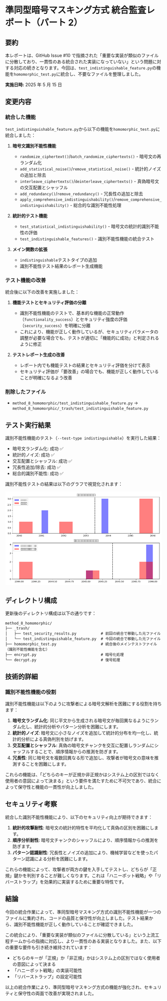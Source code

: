 # 準同型暗号マスキング方式 統合監査レポート（パート 2）

## 要約

本レポートは、GitHub Issue #10 で指摘された「重要な実装が類似のファイルに分散しており、一貫性のある統合された実装になっていない」という問題に対する対応の続きとなります。今回は、`test_indistinguishable_feature.py`の機能を`homomorphic_test.py`に統合し、不要なファイルを整理しました。

**実施日時:** 2025 年 5 月 15 日

## 変更内容

### 統合した機能

`test_indistinguishable_feature.py`から以下の機能を`homomorphic_test.py`に統合しました：

1. **暗号文識別不能性機能**

   - `randomize_ciphertext()`/`batch_randomize_ciphertexts()` - 暗号文の再ランダム化
   - `add_statistical_noise()`/`remove_statistical_noise()` - 統計的ノイズの追加と除去
   - `interleave_ciphertexts()`/`deinterleave_ciphertexts()` - 真偽暗号文の交互配置とシャッフル
   - `add_redundancy()`/`remove_redundancy()` - 冗長性の追加と除去
   - `apply_comprehensive_indistinguishability()`/`remove_comprehensive_indistinguishability()` - 総合的な識別不能性処理

2. **統計的テスト機能**

   - `test_statistical_indistinguishability()` - 暗号文の統計的識別不能性の評価
   - `test_indistinguishable_features()` - 識別不能性機能の統合テスト

3. **メイン関数の拡張**
   - `indistinguishable`テストタイプの追加
   - 識別不能性テスト結果のレポート生成機能

### テスト機能の改善

統合後に以下の改善を実施しました：

1. **機能テストとセキュリティ評価の分離**

   - 識別不能性機能のテストで、基本的な機能の正常動作（`functionality_success`）とセキュリティ強度の評価（`security_success`）を明確に分離
   - これにより、機能が正しく動作しているが、セキュリティパラメータの調整が必要な場合でも、テストが適切に「機能的に成功」と判定されるように修正

2. **テストレポート生成の改善**
   - レポート内でも機能テストの結果とセキュリティ評価を分けて表示
   - セキュリティ評価が「要改善」の場合でも、機能が正しく動作していることが明確になるよう改善

### 削除したファイル

- `method_8_homomorphic/test_indistinguishable_feature.py` → `method_8_homomorphic/_trash/test_indistinguishable_feature.py`

## テスト実行結果

識別不能性機能のテスト（`--test-type indistinguishable`）を実行した結果：

- 暗号文ランダム化: 成功 ✅
- 統計的ノイズ: 成功 ✅
- 交互配置とシャッフル: 成功 ✅
- 冗長性追加/除去: 成功 ✅
- 総合的識別不能性: 成功 ✅

識別不能性テストの結果は以下のグラフで視覚化されます：

![識別不能性テスト](https://github.com/pacific-system/secret-sharing-demos-20250510/blob/main/test_output/indistinguishability_test_20250515-085313.png?raw=true)

## ディレクトリ構成

更新後のディレクトリ構成は以下の通りです：

```
method_8_homomorphic/
├── _trash/
│   ├── test_security_results.py           # 前回の統合で移動した元ファイル
│   └── test_indistinguishable_feature.py  # 今回の統合で移動した元ファイル
├── homomorphic_test.py                    # 統合後のメインテストファイル（識別不能性機能を含む）
├── encrypt.py                             # 暗号化処理
└── decrypt.py                             # 復号処理
```

## 技術的詳細

### 識別不能性機能の役割

識別不能性機能は以下のように攻撃者による暗号文解析を困難にする役割を持ちます：

1. **暗号文ランダム化**: 同じ平文から生成される暗号文が毎回異なるようにランダム化し、統計的分析やパターン分析を困難にします。
2. **統計的ノイズ**: 暗号文に小さなノイズを追加して統計的分布を均一化し、統計的分析による真偽判別を妨げます。
3. **交互配置とシャッフル**: 真偽の暗号文チャンクを交互に配置しランダムにシャッフルすることで、順序情報からの推測を防ぎます。
4. **冗長性**: 同じ暗号文を複数回異なる形で追加し、攻撃者が暗号文の意味を推測することを困難にします。

これらの機能は、「どちらのキーが正規か非正規かはシステム上の区別ではなく使用者の意図によって決まる」という要件を満たすために不可欠であり、統合によって保守性と機能の一貫性が向上しました。

## セキュリティ考察

統合した識別不能性機能により、以下のセキュリティ向上が期待できます：

1. **統計的攻撃耐性**: 暗号文の統計的特性を平均化して真偽の区別を困難にします。
2. **順序分析耐性**: 暗号文チャンクのシャッフルにより、順序情報からの推測を防ぎます。
3. **パターン認識耐性**: 冗長性とノイズの追加により、機械学習などを使ったパターン認識による分析を困難にします。

これらの機能によって、攻撃者が両方の鍵を入手してテストし、どちらが「正規」鍵かを判別することが難しくなります。これは「ハニーポット戦略」や「リバーストラップ」を効果的に実装するために重要な特性です。

## 結論

今回の統合作業によって、準同型暗号マスキング方式の識別不能性機能が一つのファイルに集約され、コードの品質と保守性が向上しました。テスト結果から、識別不能性機能が正しく動作していることが確認できました。

この統合により、「重要な実装が類似のファイルに分散している」という上流工程チームからの指摘に対応し、より一貫性のある実装となりました。また、以下の重要な要件も引き続き維持されています：

- どちらのキーが「正規」か「非正規」かはシステム上の区別ではなく使用者の意図によって決まる
- 「ハニーポット戦略」の実装可能性
- 「リバーストラップ」の設定可能性

以上の統合作業により、準同型暗号マスキング方式の機能が強化され、セキュリティと保守性の両面で改善が実現されました。

